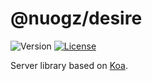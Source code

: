 # @nuogz/desire
![Version](https://img.shields.io/github/package-json/v/nuogz/desire?style=flat-square)
[![License](https://img.shields.io/github/license/nuogz/desire?style=flat-square)](https://www.gnu.org/licenses/lgpl-3.0-standalone.html)

Server library based on [Koa](https://github.com/koajs/koa).
